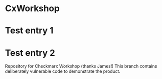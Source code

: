 # CxWorkshop
# Test entry 1
# Test entry 2


Repository for Checkmarx Workshop (thanks James!)
This branch contains deliberately vulnerable code to demonstrate the product.
